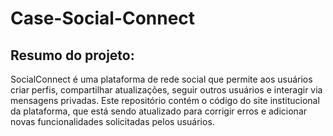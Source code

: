 # Case-Social-Connect
## Resumo do projeto:
SocialConnect é uma plataforma de rede social que permite aos usuários criar perfis, compartilhar atualizações, seguir outros usuários e interagir via mensagens privadas. Este repositório contém o código do site institucional da plataforma, que está sendo atualizado para corrigir erros e adicionar novas funcionalidades solicitadas pelos usuários.